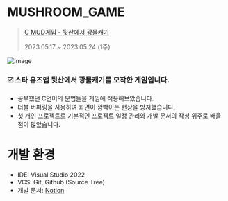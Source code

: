 # MUSHROOM_GAME
> [C MUD게임 - 뒷산에서 광물캐기](https://youtu.be/FHzkuWVqlZg)
> 
> 2023.05.17 ~ 2023.05.24 (1주)

![image](https://github.com/DJMAXJOAA/MUSHROOM_GAME/assets/109760354/72004fb8-7bc8-4fcb-9563-38bf0bdd3cd5)
### ☑️ 스타 유즈맵 뒷산에서 광물캐기를 모작한 게임입니다.
- 공부했던 C언어의 문법들을 게임에 적용해보았습니다.
- 더블 버퍼링을 사용하여 화면이 깜빡이는 현상을 방지했습니다.
- 첫 개인 프로젝트로 기본적인 프로젝트 일정 관리와 개발 문서의 작성 위주로 배울 점이 많았습니다.

# 개발 환경
- IDE: Visual Studio 2022
- VCS: Git, Github (Source Tree)
- 개발 문서: [Notion](https://patch-cook-70d.notion.site/aa193b5904b844d08ec5b2296841ced3?pvs=4)

